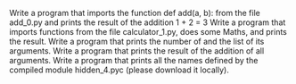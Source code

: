 Write a program that imports the function def add(a, b): from the file add_0.py and prints the result of the addition 1 + 2 = 3
Write a program that imports functions from the file calculator_1.py, does some Maths, and prints the result.
Write a program that prints the number of and the list of its arguments.
Write a program that prints the result of the addition of all arguments.
Write a program that prints all the names defined by the compiled module hidden_4.pyc (please download it locally).
